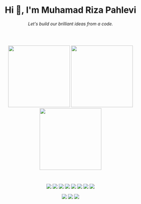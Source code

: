 <h1 align="center">Hi 👋, I'm Muhamad Riza Pahlevi</h1>
<p align="center"><i>Let's build our brilliant ideas from a code.</i></p>

<br>
<br>

<p align="center">
  <img src="https://github-readme-stats.vercel.app/api?username=yumsha&theme=shadow_red&hide_border=false&include_all_commits=true&count_private=true" height="200" />
  <img src="https://nirzak-streak-stats.vercel.app/?user=yumsha&theme=shadow_red&hide_border=false" height="200" />
  <img src="https://github-readme-stats.vercel.app/api/top-langs/?username=yumsha&theme=shadow_red&hide_border=false&layout=compact" height="200" />
</p>

<br>
<p align="center">
  <img src="https://img.shields.io/badge/PowerShell-%235391FE.svg?style=for-the-badge&logo=powershell&logoColor=white" />
  <img src="https://img.shields.io/badge/javascript-%23323330.svg?style=for-the-badge&logo=javascript&logoColor=%23F7DF1E" />
  <img src="https://img.shields.io/badge/tailwindcss-%2338B2AC.svg?style=for-the-badge&logo=tailwind-css&logoColor=white" />
  <img src="https://img.shields.io/badge/next.js-black?style=for-the-badge&logo=next.js&logoColor=white" />
  <img src="https://img.shields.io/badge/laravel-%23FF2D20.svg?style=for-the-badge&logo=laravel&logoColor=white" />
  <img src="https://img.shields.io/badge/unity-%23000000.svg?style=for-the-badge&logo=unity&logoColor=white" />
  <img src="https://img.shields.io/badge/blender-%23F5792A.svg?style=for-the-badge&logo=blender&logoColor=white" />
  <img src="https://img.shields.io/badge/motoko-%23000000.svg?style=for-the-badge&logo=data:image/svg+xml;base64,PHN2ZyBmaWxsPSJ3aGl0ZSIgaGVpZ2h0PSIxNnB4IiB2aWV3Qm94PSIwIDAgMjQgMjQiIHdpZHRoPSIxNnB4IiB4bWxucz0iaHR0cDovL3d3dy53My5vcmcvMjAwMC9zdmciPjxwYXRoIGQ9Ik0yMCA1LjAxbC0yLjc0IDIuNDItMi44NS0yLjQxTDExLjkgOC40bC0yLjU5LTIuMzUgLTIuOSAyLjQ2TDMuMjUgNS4wOWwtMi4yIDIuNDQgNi45IDYuMzUgMi4zMy0yLjAzIDIuMyAyLjAzIDYuOTQtNi4zNXoiLz48L3N2Zz4=&logoColor=white" />
</p>

<p align="center">
  <a href="https://behance.net/yumsha"><img src="https://img.shields.io/badge/Behance-1769ff?logo=behance&logoColor=white" /></a>
  <a href="https://instagram.com/phlvrza"><img src="https://img.shields.io/badge/Instagram-%23E4405F.svg?logo=Instagram&logoColor=white" /></a>
  <a href="https://youtube.com/@yumsha"><img src="https://img.shields.io/badge/YouTube-%23FF0000.svg?logo=YouTube&logoColor=white" /></a>
</p>
